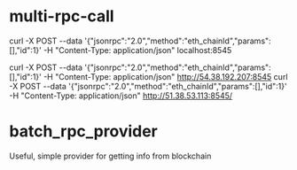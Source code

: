 # multi-rpc-call


curl -X POST --data '{"jsonrpc":"2.0","method":"eth_chainId","params":[],"id":1}' -H "Content-Type: application/json" localhost:8545

curl -X POST --data '{"jsonrpc":"2.0","method":"eth_chainId","params":[],"id":1}' -H "Content-Type: application/json" http://54.38.192.207:8545
curl -X POST --data '{"jsonrpc":"2.0","method":"eth_chainId","params":[],"id":1}' -H "Content-Type: application/json" http://51.38.53.113:8545/

# batch_rpc_provider

Useful, simple provider for getting info from blockchain
